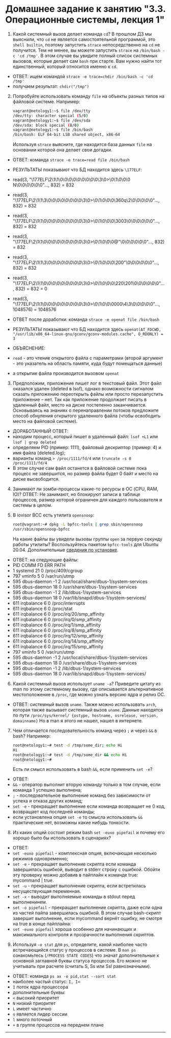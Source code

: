 # Домашнее задание к занятию "3.3. Операционные системы, лекция 1"

1. Какой системный вызов делает команда `cd`? 
В прошлом ДЗ мы выяснили, что `cd` не является самостоятельной  программой, это `shell builtin`, 
поэтому запустить `strace` непосредственно на `cd` не получится. 
Тем не менее, вы можете запустить `strace` на `/bin/bash -c 'cd /tmp'`. 
В этом случае вы увидите полный список системных вызовов, которые делает сам `bash` при старте. 
Вам нужно найти тот единственный, который относится именно к `cd`.
- ОТВЕТ: ищем командой `strace -e trace=chdir /bin/bash -c 'cd /tmp'`
- получаем результат: `chdir("/tmp")`

2. Попробуйте использовать команду `file` на объекты разных типов на файловой системе. Например:
    ```bash
    vagrant@netology1:~$ file /dev/tty
    /dev/tty: character special (5/0)
    vagrant@netology1:~$ file /dev/sda
    /dev/sda: block special (8/0)
    vagrant@netology1:~$ file /bin/bash
    /bin/bash: ELF 64-bit LSB shared object, x86-64
    ```
    Используя `strace` выясните, где находится база данных `file` на основании которой она делает свои догадки.
- ОТВЕТ: команда `strace -e trace=read file /bin/bash`
- РЕЗУЛЬТАТЫ показывают что БД находится здесь `\177ELF`: 
- read(3, "\177ELF\2\1\1\0\0\0\0\0\0\0\0\0\3\0>\0\1\0\0\0 N\0\0\0\0\0\0"..., 832) = 832
- read(3, "\177ELF\2\1\1\3\0\0\0\0\0\0\0\0\3\0>\0\1\0\0\0\360q\2\0\0\0\0\0"..., 832) = 832
- read(3, "\177ELF\2\1\1\0\0\0\0\0\0\0\0\0\3\0>\0\1\0\0\0\3003\0\0\0\0\0\0"..., 832) = 832
- read(3, "\177ELF\2\1\1\0\0\0\0\0\0\0\0\0\3\0>\0\1\0\0\0@\"\0\0\0\0\0\0"..., 832) = 832
- read(3, "\177ELF\2\1\1\3\0\0\0\0\0\0\0\0\3\0>\0\1\0\0\0\200\"\0\0\0\0\0\0"..., 832) = 832
- read(3, "\177ELF\2\1\1\0\0\0\0\0\0\0\0\0\3\0>\0\1\0\0\0\220\201\0\0\0\0\0\0"..., 832) = 832                     = 0
- read(3, "\177ELF\2\1\1\0\0\0\0\0\0\0\0\0\3\0>\0\1\0\0\0000\4\3\0\0\0\0\0"..., 1048576) = 1048576	

- ОТВЕТ после доработки: команда `strace -e openat file /bin/bash`
- РЕЗУЛЬТАТЫ показывают что БД находится здесь 
`openat(AT_FDCWD, "/usr/lib/x86_64-linux-gnu/gconv/gconv-modules.cache", O_RDONLY) = 3`

- ОБЪЯСНЕНИЕ: 
- `read` - это чтение открытого файла с параметрами (второй аргумент - это указатель на область памяти, 
куда будут помещаться данные)
- а открытие файла производится вызовом `openat`

3. Предположим, приложение пишет лог в текстовый файл. 
Этот файл оказался удален (deleted в lsof), 
однако возможности сигналом сказать приложению переоткрыть файлы или просто перезапустить приложение – нет. 
Так как приложение продолжает писать в удаленный файл, место на диске постепенно заканчивается. 
Основываясь на знаниях о перенаправлении потоков предложите способ обнуления открытого удаленного файла 
(чтобы освободить место на файловой системе).
- ДОРАБОТАННЫЙ ОТВЕТ: 
- находим процесс, который пишет в удаленный файл: `lsof +L1` или `lsof | grep deleted` 
- определяем PID (пример: 1111), файловый дескриптор (пример: 4) и имя файла (deleted.log); 
- варианты команд `> /proc/1111/fd/4` или `truncate -s 0 /proc/1111/fd/4`
- В этом случае сам файл останется в файловой системе пока процесс не завершится, 
но размер файла будет 0 байт и место на диске высвободится.

4. Занимают ли зомби-процессы какие-то ресурсы в ОС (CPU, RAM, IO)?
ОТВЕТ: Не занимают, но блокируют записи в таблице процессов, размер которой ограничен для каждого пользователя и системы в целом.

5. В iovisor BCC есть утилита `opensnoop`:
    ```bash
    root@vagrant:~# dpkg -L bpfcc-tools | grep sbin/opensnoop
    /usr/sbin/opensnoop-bpfcc
    ```
    На какие файлы вы увидели вызовы группы `open` за первую секунду работы утилиты? 
    Воспользуйтесь пакетом `bpfcc-tools` для Ubuntu 20.04. 
    Дополнительные [сведения по установке](https://github.com/iovisor/bcc/blob/master/INSTALL.md).
- ОТВЕТ: на следующие файлы:
- PID    COMM               FD ERR PATH
- 1      systemd            21   0 /proc/409/cgroup
- 797    vminfo              5   0 /var/run/utmp
- 595    dbus-daemon        -1   2 /usr/local/share/dbus-1/system-services
- 595    dbus-daemon        18   0 /usr/share/dbus-1/system-services
- 595    dbus-daemon        -1   2 /lib/dbus-1/system-services
- 595    dbus-daemon        18   0 /var/lib/snapd/dbus-1/system-services/
- 611    irqbalance          6   0 /proc/interrupts
- 611    irqbalance          6   0 /proc/stat
- 611    irqbalance          6   0 /proc/irq/20/smp_affinity
- 611    irqbalance          6   0 /proc/irq/0/smp_affinity
- 611    irqbalance          6   0 /proc/irq/1/smp_affinity
- 611    irqbalance          6   0 /proc/irq/8/smp_affinity
- 611    irqbalance          6   0 /proc/irq/12/smp_affinity
- 611    irqbalance          6   0 /proc/irq/14/smp_affinity
- 611    irqbalance          6   0 /proc/irq/15/smp_affinity
- 797    vminfo              5   0 /var/run/utmp
- 595    dbus-daemon        -1   2 /usr/local/share/dbus-1/system-services
- 595    dbus-daemon        18   0 /usr/share/dbus-1/system-services
- 595    dbus-daemon        -1   2 /lib/dbus-1/system-services
- 595    dbus-daemon        18   0 /var/lib/snapd/dbus-1/system-services/


6. Какой системный вызов использует `uname -a`?
Приведите цитату из man по этому системному вызову, где описывается альтернативное местоположение в `/proc`, 
где можно узнать версию ядра и релиз ОС.
- ОТВЕТ: системный вызов `uname`. Также можно использовать `arch`, которая также вызывает системный 
вызов `uname`. Данные находятся по пути `/proc/sys/kernel/ {ostype, hostname, osrelease, version, domainname}`
Но в man я этого не нашел, нашел в интернете.

7. Чем отличается последовательность команд через `;` и через `&&` в bash? Например:
    ```bash
    root@netology1:~# test -d /tmp/some_dir; echo Hi
    Hi
    root@netology1:~# test -d /tmp/some_dir && echo Hi
    root@netology1:~#
    ```
    Есть ли смысл использовать в bash `&&`, если применить `set -e`?
- ОТВЕТ: 
- `&&` - оператор выполнит вторую команду только в том случае, если команда 1 успешно выполнена;
- `;` - последовательное выполнение команд без зависимости от успеха и отказа других команд;
- `set -e` - прекращает выполнение если команда возвращает не 0 код, возвращает код последней команды;
- если установлена опция `set -e` то смысла использовать `&&` практические нет, возможны какие нибудь тонкости.

	
8. Из каких опций состоит режим bash `set -euxo pipefail` и почему его хорошо было бы использовать в сценариях?
- ОТВЕТ: 
- `set -euxo pipefail` - комплексная опция, включающая несколько режимов одновременно;
- `set -e` - прекращает выполнение скрипта если команда завершилась ошибкой, выводит в stderr строку с ошибкой. 
Обойти эту проверку можно добавив в пайплайн к команде true: mycommand | true.
- `set -u` - прекращает выполнение скрипта, если встретилась несуществующая переменная.
- `set -x` - выводит выполняемые команды в stdout перед выполненинем.
- `set -o pipefail` - прекращает выполнение скрипта, даже если одна из частей пайпа завершилась ошибкой. 
В этом случае bash-скрипт завершит выполнение, если mycommand вернёт ошибку, не смотря на true в конце пайплайна:
- `set -euxo pipefail` хороша особенно для начинающих и максимального контроля и прозрачности выполнения скриптов.

9. Используя `-o stat` для `ps`, определите, какой наиболее часто встречающийся статус у процессов в системе. 
В `man ps` ознакомьтесь (`/PROCESS STATE CODES`) что значат дополнительные к основной заглавной буквы статуса процессов. 
Его можно не учитывать при расчете (считать S, Ss или Ssl равнозначными).
- ОТВЕТ: команда `ps ax -o pid,stat --sort stat`
- наиболее частый статус: `I, I<`
- `I`    поток ядра процессора              
- дополнительные буквы:
- `<`    высокий приоритет
- `N`    низкий приоритет
- `L`    имеет частично 
- `s`    является лидер сессии
- `l`    много поточный
- `+`    в группе процессов на переднем плане
 
 ---

